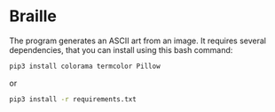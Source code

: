 # Braille
The program generates an ASCII art from an image.
It requires several dependencies, that you can install using this bash command:
```bash
pip3 install colorama termcolor Pillow
```
or<br>
```bash
pip3 install -r requirements.txt
```